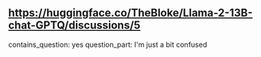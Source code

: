 ## https://huggingface.co/TheBloke/Llama-2-13B-chat-GPTQ/discussions/5

contains_question: yes
question_part: I'm just a bit confused